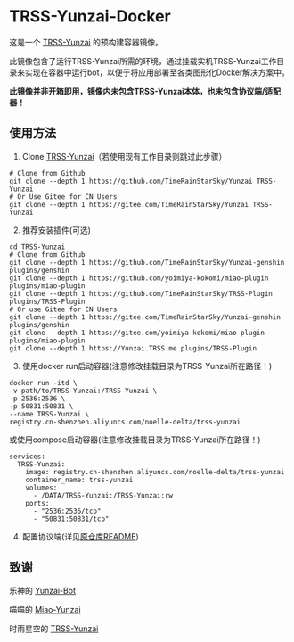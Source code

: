 # TRSS-Yunzai-Docker
这是一个 [TRSS-Yunzai](../../../../TimeRainStarSky/Yunzai) 的预构建容器镜像。

此镜像包含了运行TRSS-Yunzai所需的环境，通过挂载实机TRSS-Yunzai工作目录来实现在容器中运行bot，以便于将应用部署至各类图形化Docker解决方案中。

**此镜像并非开箱即用，镜像内未包含TRSS-Yunzai本体，也未包含协议端/适配器！**

## 使用方法
1. Clone [TRSS-Yunzai](../../../../TimeRainStarSky/Yunzai)（若使用现有工作目录则跳过此步骤）
```
# Clone from Github
git clone --depth 1 https://github.com/TimeRainStarSky/Yunzai TRSS-Yunzai
# Or Use Gitee for CN Users
git clone --depth 1 https://gitee.com/TimeRainStarSky/Yunzai TRSS-Yunzai
```
2. 推荐安装插件(可选)
```
cd TRSS-Yunzai
# Clone from Github
git clone --depth 1 https://github.com/TimeRainStarSky/Yunzai-genshin plugins/genshin
git clone --depth 1 https://github.com/yoimiya-kokomi/miao-plugin plugins/miao-plugin
git clone --depth 1 https://github.com/TimeRainStarSky/TRSS-Plugin plugins/TRSS-Plugin
# Or use Gitee for CN Users
git clone --depth 1 https://gitee.com/TimeRainStarSky/Yunzai-genshin plugins/genshin
git clone --depth 1 https://gitee.com/yoimiya-kokomi/miao-plugin plugins/miao-plugin
git clone --depth 1 https://Yunzai.TRSS.me plugins/TRSS-Plugin
```
3. 使用docker run启动容器(注意修改挂载目录为TRSS-Yunzai所在路径！)
```
docker run -itd \
-v path/to/TRSS-Yunzai:/TRSS-Yunzai \
-p 2536:2536 \
-p 50831:50831 \
--name TRSS-Yunzai \
registry.cn-shenzhen.aliyuncs.com/noelle-delta/trss-yunzai
```
或使用compose启动容器(注意修改挂载目录为TRSS-Yunzai所在路径！)
```
services:
  TRSS-Yunzai:
    image: registry.cn-shenzhen.aliyuncs.com/noelle-delta/trss-yunzai
    container_name: trss-yunzai
    volumes:
      - /DATA/TRSS-Yunzai:/TRSS-Yunzai:rw
    ports:
      - "2536:2536/tcp"
      - "50831:50831/tcp"
```
4. 配置协议端(详见[原仓库README](../../../../TimeRainStarSky/Yunzai))

## 致谢

乐神的 [Yunzai-Bot](../../../../Le-niao/Yunzai-Bot)

喵喵的 [Miao-Yunzai](../../../../yoimiya-kokomi/Miao-Yunzai)

时雨星空的 [TRSS-Yunzai](../../../../TimeRainStarSky/Yunzai)
